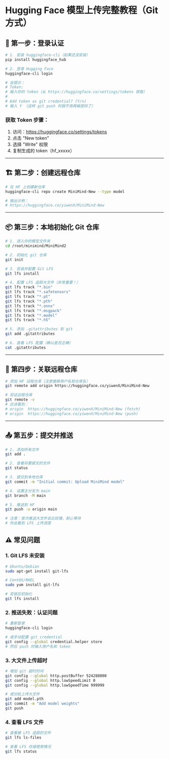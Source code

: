 # Hugging Face 模型上传完整教程（Git方式）

## 🔐 第一步：登录认证

```bash
# 1. 安装 huggingface-cli（如果还没安装）
pip install huggingface_hub

# 2. 登录 Hugging Face
huggingface-cli login

# 会提示：
# Token: 
# 输入你的 token（从 https://huggingface.co/settings/tokens 获取）
# 
# Add token as git credential? (Y/n) 
# 输入 Y （这样 git push 时就不用再输密码了）
```

### 获取 Token 步骤：
1. 访问：https://huggingface.co/settings/tokens
2. 点击 "New token"
3. 选择 "Write" 权限
4. 复制生成的 token（hf_xxxxx）

---

## 🏗️ 第二步：创建远程仓库

```bash
# 在 HF 上创建新仓库
huggingface-cli repo create MiniMind-New --type model

# 输出示例：
# https://huggingface.co/yiwenX/MiniMind-New
```

---

## 📦 第三步：本地初始化 Git 仓库

```bash
# 1. 进入你的模型文件夹
cd /root/minimind/MiniMind2

# 2. 初始化 git 仓库
git init

# 3. 安装并配置 Git LFS
git lfs install

# 4. 配置 LFS 追踪大文件（非常重要！）
git lfs track "*.bin"
git lfs track "*.safetensors"
git lfs track "*.pt"
git lfs track "*.pth"
git lfs track "*.onnx"
git lfs track "*.msgpack"
git lfs track "*.model"
git lfs track "*.h5"

# 5. 添加 .gitattributes 到 git
git add .gitattributes

# 6. 查看 LFS 配置（确认是否正确）
cat .gitattributes
```

---

## 🔗 第四步：关联远程仓库

```bash
# 添加 HF 远程仓库（注意替换用户名和仓库名）
git remote add origin https://huggingface.co/yiwenX/MiniMind-New

# 验证远程仓库
git remote -v
# 应该看到：
# origin  https://huggingface.co/yiwenX/MiniMind-New (fetch)
# origin  https://huggingface.co/yiwenX/MiniMind-New (push)
```

---

## 📤 第五步：提交并推送

```bash
# 1. 添加所有文件
git add .

# 2. 查看将要提交的文件
git status

# 3. 提交到本地仓库
git commit -m "Initial commit: Upload MiniMind model"

# 4. 设置主分支为 main
git branch -M main

# 5. 推送到 HF
git push -u origin main

# 注意：首次推送大文件会比较慢，耐心等待
# 你会看到 LFS 上传进度
```

## ⚠️ 常见问题

### 1. Git LFS 未安装

```bash
# Ubuntu/Debian
sudo apt-get install git-lfs

# CentOS/RHEL
sudo yum install git-lfs

# 安装后初始化
git lfs install
```

### 2. 推送失败：认证问题

```bash
# 重新登录
huggingface-cli login

# 或手动配置 git credential
git config --global credential.helper store
# 然后 push 时输入用户名和 token
```

### 3. 大文件上传超时

```bash
# 增加 git 超时时间
git config --global http.postBuffer 524288000
git config --global http.lowSpeedLimit 0
git config --global http.lowSpeedTime 999999

# 或分批上传大文件
git add model.pth
git commit -m "Add model weights"
git push
```

### 4. 查看 LFS 文件

```bash
# 查看被 LFS 追踪的文件
git lfs ls-files

# 查看 LFS 存储使用情况
git lfs status
```